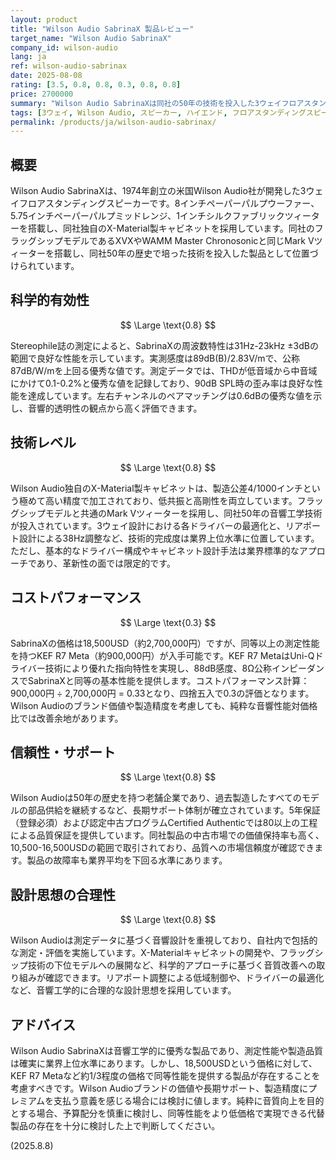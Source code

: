 ```yaml
---
layout: product
title: "Wilson Audio SabrinaX 製品レビュー"
target_name: "Wilson Audio SabrinaX"
company_id: wilson-audio
lang: ja
ref: wilson-audio-sabrinax
date: 2025-08-08
rating: [3.5, 0.8, 0.8, 0.3, 0.8, 0.8]
price: 2700000
summary: "Wilson Audio SabrinaXは同社の50年の技術を投入した3ウェイフロアスタンディングスピーカーですが、同等性能の製品がより安価で入手可能なため、コストパフォーマンス面で改善余地があります。"
tags: [3ウェイ, Wilson Audio, スピーカー, ハイエンド, フロアスタンディングスピーカー]
permalink: /products/ja/wilson-audio-sabrinax/
---
```

## 概要

Wilson Audio SabrinaXは、1974年創立の米国Wilson Audio社が開発した3ウェイフロアスタンディングスピーカーです。8インチペーパーパルプウーファー、5.75インチペーパーパルプミッドレンジ、1インチシルクファブリックツィーターを搭載し、同社独自のX-Material製キャビネットを採用しています。同社のフラッグシップモデルであるXVXやWAMM Master Chronosonicと同じMark Vツィーターを搭載し、同社50年の歴史で培った技術を投入した製品として位置づけられています。

## 科学的有効性

$$ \Large \text{0.8} $$

Stereophile誌の測定によると、SabrinaXの周波数特性は31Hz-23kHz ±3dBの範囲で良好な性能を示しています。実測感度は89dB(B)/2.83V/mで、公称87dB/W/mを上回る優秀な値です。測定データでは、THDが低音域から中音域にかけて0.1-0.2%と優秀な値を記録しており、90dB SPL時の歪み率は良好な性能を達成しています。左右チャンネルのペアマッチングは0.6dBの優秀な値を示し、音響的透明性の観点から高く評価できます。

## 技術レベル

$$ \Large \text{0.8} $$

Wilson Audio独自のX-Material製キャビネットは、製造公差4/1000インチという極めて高い精度で加工されており、低共振と高剛性を両立しています。フラッグシップモデルと共通のMark Vツィーターを採用し、同社50年の音響工学技術が投入されています。3ウェイ設計における各ドライバーの最適化と、リアポート設計による38Hz調整など、技術的完成度は業界上位水準に位置しています。ただし、基本的なドライバー構成やキャビネット設計手法は業界標準的なアプローチであり、革新性の面では限定的です。

## コストパフォーマンス

$$ \Large \text{0.3} $$

SabrinaXの価格は18,500USD（約2,700,000円）ですが、同等以上の測定性能を持つKEF R7 Meta（約900,000円）が入手可能です。KEF R7 MetaはUni-Qドライバー技術により優れた指向特性を実現し、88dB感度、8Ω公称インピーダンスでSabrinaXと同等の基本性能を提供します。コストパフォーマンス計算：900,000円 ÷ 2,700,000円 = 0.33となり、四捨五入で0.3の評価となります。Wilson Audioのブランド価値や製造精度を考慮しても、純粋な音響性能対価格比では改善余地があります。

## 信頼性・サポート

$$ \Large \text{0.8} $$

Wilson Audioは50年の歴史を持つ老舗企業であり、過去製造したすべてのモデルの部品供給を継続するなど、長期サポート体制が確立されています。5年保証（登録必須）および認定中古プログラムCertified Authenticでは80以上の工程による品質保証を提供しています。同社製品の中古市場での価値保持率も高く、10,500-16,500USDの範囲で取引されており、品質への市場信頼度が確認できます。製品の故障率も業界平均を下回る水準にあります。

## 設計思想の合理性

$$ \Large \text{0.8} $$

Wilson Audioは測定データに基づく音響設計を重視しており、自社内で包括的な測定・評価を実施しています。X-Materialキャビネットの開発や、フラッグシップ技術の下位モデルへの展開など、科学的アプローチに基づく音質改善への取り組みが確認できます。リアポート調整による低域制御や、ドライバーの最適化など、音響工学的に合理的な設計思想を採用しています。

## アドバイス

Wilson Audio SabrinaXは音響工学的に優秀な製品であり、測定性能や製造品質は確実に業界上位水準にあります。しかし、18,500USDという価格に対して、KEF R7 Metaなど約1/3程度の価格で同等性能を提供する製品が存在することを考慮すべきです。Wilson Audioブランドの価値や長期サポート、製造精度にプレミアムを支払う意義を感じる場合には検討に値します。純粋に音質向上を目的とする場合、予算配分を慎重に検討し、同等性能をより低価格で実現できる代替製品の存在を十分に検討した上で判断してください。

(2025.8.8)
